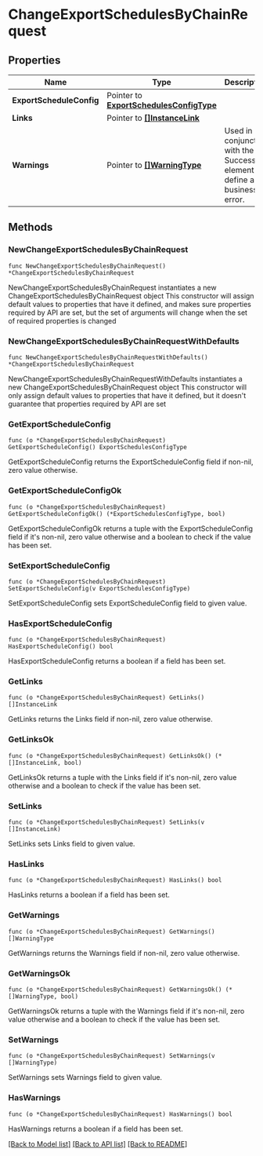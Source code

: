 # ChangeExportSchedulesByChainRequest

## Properties

Name | Type | Description | Notes
------------ | ------------- | ------------- | -------------
**ExportScheduleConfig** | Pointer to [**ExportSchedulesConfigType**](ExportSchedulesConfigType.md) |  | [optional] 
**Links** | Pointer to [**[]InstanceLink**](InstanceLink.md) |  | [optional] 
**Warnings** | Pointer to [**[]WarningType**](WarningType.md) | Used in conjunction with the Success element to define a business error. | [optional] 

## Methods

### NewChangeExportSchedulesByChainRequest

`func NewChangeExportSchedulesByChainRequest() *ChangeExportSchedulesByChainRequest`

NewChangeExportSchedulesByChainRequest instantiates a new ChangeExportSchedulesByChainRequest object
This constructor will assign default values to properties that have it defined,
and makes sure properties required by API are set, but the set of arguments
will change when the set of required properties is changed

### NewChangeExportSchedulesByChainRequestWithDefaults

`func NewChangeExportSchedulesByChainRequestWithDefaults() *ChangeExportSchedulesByChainRequest`

NewChangeExportSchedulesByChainRequestWithDefaults instantiates a new ChangeExportSchedulesByChainRequest object
This constructor will only assign default values to properties that have it defined,
but it doesn't guarantee that properties required by API are set

### GetExportScheduleConfig

`func (o *ChangeExportSchedulesByChainRequest) GetExportScheduleConfig() ExportSchedulesConfigType`

GetExportScheduleConfig returns the ExportScheduleConfig field if non-nil, zero value otherwise.

### GetExportScheduleConfigOk

`func (o *ChangeExportSchedulesByChainRequest) GetExportScheduleConfigOk() (*ExportSchedulesConfigType, bool)`

GetExportScheduleConfigOk returns a tuple with the ExportScheduleConfig field if it's non-nil, zero value otherwise
and a boolean to check if the value has been set.

### SetExportScheduleConfig

`func (o *ChangeExportSchedulesByChainRequest) SetExportScheduleConfig(v ExportSchedulesConfigType)`

SetExportScheduleConfig sets ExportScheduleConfig field to given value.

### HasExportScheduleConfig

`func (o *ChangeExportSchedulesByChainRequest) HasExportScheduleConfig() bool`

HasExportScheduleConfig returns a boolean if a field has been set.

### GetLinks

`func (o *ChangeExportSchedulesByChainRequest) GetLinks() []InstanceLink`

GetLinks returns the Links field if non-nil, zero value otherwise.

### GetLinksOk

`func (o *ChangeExportSchedulesByChainRequest) GetLinksOk() (*[]InstanceLink, bool)`

GetLinksOk returns a tuple with the Links field if it's non-nil, zero value otherwise
and a boolean to check if the value has been set.

### SetLinks

`func (o *ChangeExportSchedulesByChainRequest) SetLinks(v []InstanceLink)`

SetLinks sets Links field to given value.

### HasLinks

`func (o *ChangeExportSchedulesByChainRequest) HasLinks() bool`

HasLinks returns a boolean if a field has been set.

### GetWarnings

`func (o *ChangeExportSchedulesByChainRequest) GetWarnings() []WarningType`

GetWarnings returns the Warnings field if non-nil, zero value otherwise.

### GetWarningsOk

`func (o *ChangeExportSchedulesByChainRequest) GetWarningsOk() (*[]WarningType, bool)`

GetWarningsOk returns a tuple with the Warnings field if it's non-nil, zero value otherwise
and a boolean to check if the value has been set.

### SetWarnings

`func (o *ChangeExportSchedulesByChainRequest) SetWarnings(v []WarningType)`

SetWarnings sets Warnings field to given value.

### HasWarnings

`func (o *ChangeExportSchedulesByChainRequest) HasWarnings() bool`

HasWarnings returns a boolean if a field has been set.


[[Back to Model list]](../README.md#documentation-for-models) [[Back to API list]](../README.md#documentation-for-api-endpoints) [[Back to README]](../README.md)


